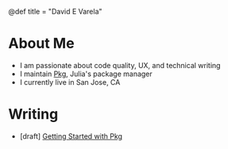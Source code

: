 @def title = "David E Varela"

# About Me

- I am passionate about code quality, UX, and technical writing
- I maintain [Pkg](https://github.com/JuliaLang/Pkg.jl), Julia's package manager
- I currently live in San Jose, CA

# Writing

- [draft] [Getting Started with Pkg](/pub/getting_started_with_pkg.html)
